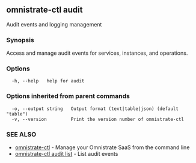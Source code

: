 ## omnistrate-ctl audit

Audit events and logging management

### Synopsis

Access and manage audit events for services, instances, and operations.

### Options

```
  -h, --help   help for audit
```

### Options inherited from parent commands

```
  -o, --output string   Output format (text|table|json) (default "table")
  -v, --version         Print the version number of omnistrate-ctl
```

### SEE ALSO

- [omnistrate-ctl](omnistrate-ctl.md) - Manage your Omnistrate SaaS from the command line
- [omnistrate-ctl audit list](omnistrate-ctl_audit_list.md) - List audit events
